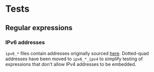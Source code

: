 # Tests

## Regular expressions

### IPv6 addresses

`ipv6_*` files contain addresses originally sourced
[here](https://static.helpsystems.com/intermapper/third-party/test-ipv6-regex.pl).
Dotted-quad addresses have been moved to `ipv6_*_ipv4` to simplify testing of
expressions that don't allow IPv4 addresses to be embedded.
